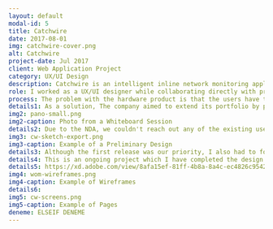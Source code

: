 ```yaml
---
layout: default
modal-id: 5
title: Catchwire
date: 2017-08-01
img: catchwire-cover.png
alt: Catchwire
project-date: Jul 2017
client: Web Application Project
category: UX/UI Design
description: Catchwire is an intelligent inline network monitoring appliance to detect threats to high value and remote areas of the network. It monitors, collects, processes, filters and redirects data traffic to leading collector. Scaling from single endpoint to entire networks, it provides its users with various possibilities as a powerful hardware product. The product has been on the market for a couple of years and been managed manually. 
role: I worked as a UX/UI designer while collaborating directly with product manager and development team. I was responsible for assisting the generation of project requirements, designing the information architecture, producing user flows and wireframes as well as user interfaces. 
process: The problem with the hardware product is that the users have to configure the devices within the system by command line. There was no prior user interface. This requires not only a high level of expertise but also an extra effort to customize and automatize individual processes. 
details1: As a solution, The company aimed to extend its portfolio by providing a web-based administration panel that would enable the users to configure the device and to ease the utilization process.  
img2: pano-small.png
img2-caption: Photo from a Whiteboard Session
details2: Due to the NDA, we couldn't reach out any of the existing users to conduct user interviews until we release the first iteration. To learn more about the possible use cases of the device and the competitors' products, we researched on network monitoring processes online, analyzed competitors' products, features and user interfaces. With the information gathered, we discussed the possible use cases to identify what tasks to be accomplished by the users and generated the list of potential features. After several brainstorming sessions with the team, we prioritized the features for the first release. 
img3: cw-sketch-export.png
img3-caption: Example of a Preliminary Design
details3: Although the first release was our priority, I also had to foresee the upcoming features and usage of the product so that we can further plan the implementation process. I worked closely with the development team during sketching the design alternatives to accelerate our design process. Among several alternatives, we synthesized the optimal solution and development team started to work on the back end components while I was fine tuning the interaction design. I have submitted several interactive lo-fi prototypes before starting to work on visual design. 
details4: This is an ongoing project which I have completed the design requirements for the first release. I have to wait until the first release to start interviewing the users due to the business strategy of the client and then we will work on enhancing the product. 
details5: https://xd.adobe.com/view/8afa15ef-81ff-4b8a-8a4c-ec4826c9542c 
img4: wom-wireframes.png
img4-caption: Example of Wireframes
details6: 
img5: cw-screens.png
img5-caption: Example of Pages
deneme: ELSEIF DENEME
---
```


